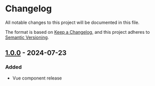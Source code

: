 # Changelog

All notable changes to this project will be documented in this file.

The format is based on [Keep a Changelog](https://keepachangelog.com/en/1.1.0/),
and this project adheres to [Semantic Versioning](https://semver.org/spec/v2.0.0.html).

## [1.0.0] - 2024-07-23
### Added
- Vue component release

[1.0.0]: https://github.com/olivierlacan/keep-a-changelog/releases/tag/v1.0.0

